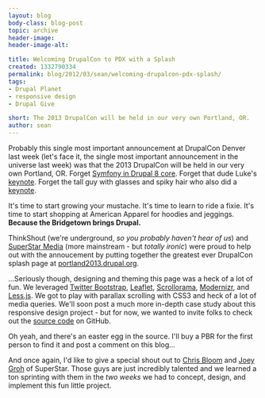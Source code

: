 ```yaml
---
layout: blog
body-class: blog-post
topic: archive
header-image:
header-image-alt:

title: Welcoming DrupalCon to PDX with a Splash
created: 1332790334
permalink: blog/2012/03/sean/welcoming-drupalcon-pdx-splash/
tags:
- Drupal Planet
- responsive design
- Drupal Give

short: The 2013 DrupalCon will be held in our very own Portland, OR.
author: sean
---
```

Probably this single most important announcement at DrupalCon Denver last week (let's face it, the single most important announcement in the universe last week) was that the 2013 DrupalCon will be held in our very own Portland, OR. Forget [Symfony in Drupal 8 core](http://denver2012.drupal.org/program/sessions/drupal-8-meets-symfony2). Forget that dude Luke's [keynote](http://denver2012.drupal.org/keynote/luke-wroblewski). Forget the tall guy with glasses and spiky hair who also did a [keynote](http://denver2012.drupal.org/keynote/dries-buytaert).

It's time to start growing your mustache. It's time to learn to ride a fixie. It's time to start shopping at American Apparel for hoodies and jeggings. __Because the Bridgetown brings Drupal.__

ThinkShout (we're underground, _so you probably haven't hear of us_) and [SuperStar Media](http://www.superstarmedia.com/site/) (more mainstream - but _totally ironic_) were proud to help out with the annoucement by putting together the greatest ever DrupalCon splash page at [portland2013.drupal.org](http://portland2013.drupal.org/).

…Seriously though, designing and theming this page was a heck of a lot of fun. We leveraged [Twitter Bootstrap](http://twitter.github.com/bootstrap/), [Leaflet](http://leaflet.cloudmade.com/), [Scrollorama](http://johnpolacek.github.com/scrollorama/), [Modernizr](http://www.modernizr.com/), and [Less.js](http://lesscss.org/). We got to play with parallax scrolling with CSS3 and heck of a lot of media queries. We'll soon post a much more in-depth case study about this responsive design project - but for now, we wanted to invite folks to check out the [source code](https://github.com/thinkshout/2013-drupalcon-pdx) on GitHub.

Oh yeah, and there's an easter egg in the source. I'll buy a PBR for the first person to find it and post a comment on this blog…

And once again, I'd like to give a special shout out to [Chris Bloom](https://twitter.com/#!/illepic) and [Joey Groh](https://twitter.com/#!/rasskull) of SuperStar. Those guys are just incredibly talented and we learned a ton sprinting with them in the _two weeks_ we had to concept, design, and implement this fun little project.

